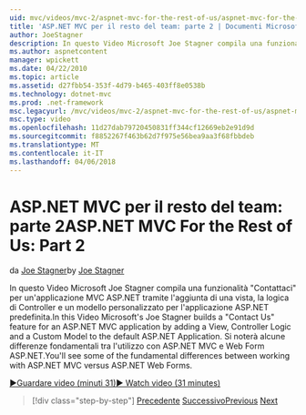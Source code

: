 ```yaml
---
uid: mvc/videos/mvc-2/aspnet-mvc-for-the-rest-of-us/aspnet-mvc-for-the-rest-of-us-part-2
title: 'ASP.NET MVC per il resto del team: parte 2 | Documenti Microsoft'
author: JoeStagner
description: In questo Video Microsoft Joe Stagner compila una funzionalità "Contattaci" per un'applicazione MVC ASP.NET tramite l'aggiunta di una vista, la logica di Controller e un modello personalizzato a t...
ms.author: aspnetcontent
manager: wpickett
ms.date: 04/22/2010
ms.topic: article
ms.assetid: d27fbb54-353f-4d79-b465-403ff8e0538b
ms.technology: dotnet-mvc
ms.prod: .net-framework
msc.legacyurl: /mvc/videos/mvc-2/aspnet-mvc-for-the-rest-of-us/aspnet-mvc-for-the-rest-of-us-part-2
msc.type: video
ms.openlocfilehash: 11d27dab79720450831ff344cf12669eb2e91d9d
ms.sourcegitcommit: f8852267f463b62d7f975e56bea9aa3f68fbbdeb
ms.translationtype: MT
ms.contentlocale: it-IT
ms.lasthandoff: 04/06/2018
---
```

<a name="aspnet-mvc-for-the-rest-of-us-part-2"></a><span data-ttu-id="40210-103">ASP.NET MVC per il resto del team: parte 2</span><span class="sxs-lookup"><span data-stu-id="40210-103">ASP.NET MVC For the Rest of Us: Part 2</span></span>
====================
<span data-ttu-id="40210-104">da [Joe Stagner](https://github.com/JoeStagner)</span><span class="sxs-lookup"><span data-stu-id="40210-104">by [Joe Stagner](https://github.com/JoeStagner)</span></span>

<span data-ttu-id="40210-105">In questo Video Microsoft Joe Stagner compila una funzionalità "Contattaci" per un'applicazione MVC ASP.NET tramite l'aggiunta di una vista, la logica di Controller e un modello personalizzato per l'applicazione ASP.NET predefinita.</span><span class="sxs-lookup"><span data-stu-id="40210-105">In this Video Microsoft's Joe Stagner builds a "Contact Us" feature for an ASP.NET MVC application by adding a View, Controller Logic and a Custom Model to the default ASP.NET Application.</span></span> <span data-ttu-id="40210-106">Si noterà alcune differenze fondamentali tra l'utilizzo con ASP.NET MVC e Web Form ASP.NET.</span><span class="sxs-lookup"><span data-stu-id="40210-106">You'll see some of the fundamental differences between working with ASP.NET MVC versus ASP.NET Web Forms.</span></span>

[<span data-ttu-id="40210-107">&#9654;Guardare video (minuti 31)</span><span class="sxs-lookup"><span data-stu-id="40210-107">&#9654; Watch video (31 minutes)</span></span>](https://channel9.msdn.com/Blogs/ASP-NET-Site-Videos/aspnet-mvc-for-the-rest-of-us-part-2)

> [!div class="step-by-step"]
> <span data-ttu-id="40210-108">[Precedente](aspnet-mvc-for-the-rest-of-us-part-1.md)
> [Successivo](aspnet-mvc-for-the-rest-of-us-part-3.md)</span><span class="sxs-lookup"><span data-stu-id="40210-108">[Previous](aspnet-mvc-for-the-rest-of-us-part-1.md)
[Next](aspnet-mvc-for-the-rest-of-us-part-3.md)</span></span>
